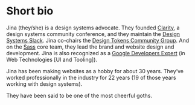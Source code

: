 # Short bio

Jina (they/she) is a design systems advocate. They founded [Clarity][], a design
systems community conference, and they maintain the [Design Systems Slack][].
Jina co-chairs the [Design Tokens Community Group][]. And on the [Sass][] core
team, they lead the brand and website design and development. Jina is also
recognized as a [Google Developers Expert][] (in Web Technologies [UI and
Tooling]).

Jina has been making websites as a hobby for about 30 years. They’ve worked
professionally in the industry for 22 years (19 of those years working with
design systems).

They have been said to be one of the most cheerful goths.

[Clarity]: https://www.clarityconf.com/
[Design Systems Slack]: http://slack.design.systems/
[Design Tokens Community Group]: https://www.designtokens.org/
[Google Developers Expert]: https://developers.google.com/community/experts
[Sass]: https://sass-lang.com/
